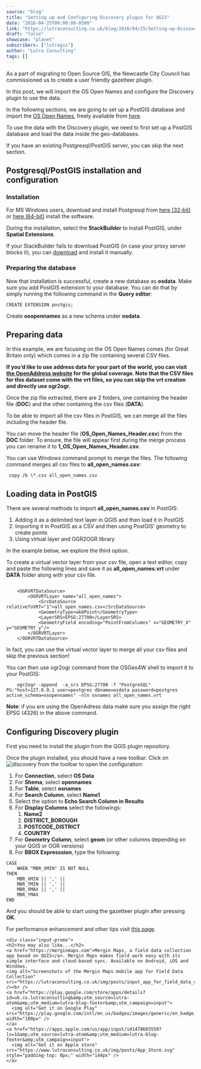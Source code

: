 ```yaml
---
source: "blog"
title: "Setting up and Configuring Discovery plugin for QGIS"
date: "2016-04-25T09:00:00-0500"
link: "https://lutraconsulting.co.uk/blog/2016/04/25/Setting-up-Discovery-plugin/"
draft: "false"
showcase: "planet"
subscribers: ["lutragis"]
author: "Lutra Consulting"
tags: []
---
```


<p>As a part of migrating to Open Source GIS, the Newcastle City Council has commissioned us to create a user friendly gazetteer plugin.</p>

<p>In this post, we will import the OS Open Names and configure the Discovery plugin to use the data.</p>

<!-- more -->

<p>In the following sections, we are going to set up a PostGIS database and import the <a href="https://www.ordnancesurvey.co.uk/business-and-government/products/os-open-names.html" title="OS open data">OS Open Names</a>, freely available  from <a href="https://www.ordnancesurvey.co.uk/opendatadownload/products.html" title="OS download link">here</a>.</p>

<p>To use the data with the Discovery plugin, we need to first set up a PostGIS database and load the data inside the geo-databases.</p>

<p>If you have an existing Postgresql/PostGIS server, you can skip the next section.</p>

<h2 id="postgresqlpostgis-installation-and-configuration">Postgresql/PostGIS installation and configuration</h2>

<h3 id="installation">Installation</h3>
<p>For MS Windows users, download and install Postgresql from <a href="http://www.enterprisedb.com/postgresql-951-installers-win32?ls=Crossover&amp;type=Crossover">here (32-bit)</a> or  <a href="http://www.enterprisedb.com/postgresql-951-installers-win64?ls=Crossover&amp;type=Crossover">here (64-bit)</a> install the software.</p>

<p>During the installation, select the <strong>StackBuilder</strong> to install PostGIS, under <strong>Spatial Extensions</strong>.</p>

<p>If your StackBuilder fails to download PostGIS (in case your proxy server blocks it), you can <a href="http://download.osgeo.org/postgis/windows/pg95/" title="PostGIS">download</a> and install it manually.</p>

<h3 id="preparing-the-database">Preparing the database</h3>
<p>Now that installation is successful, create a new database as <strong>osdata</strong>. Make sure you add PostGIS extension to your database. You can do that by simply running the following command in the <strong>Query editor</strong>:</p>

<div class="highlighter-rouge"><div class="highlight"><pre class="highlight"><code>CREATE EXTENSION postgis;
</code></pre></div></div>

<p>Create <strong>osopennames</strong> as a new schema under <strong>osdata</strong>.</p>

<h2 id="preparing-data">Preparing data</h2>
<p>In this example, we are focusing on the OS Open Names comes (for Great Britain only) which comes in a zip file containing several CSV files.</p>

<p><strong>If you’d like to use address data for your part of the world, you can visit <a href="https://results.openaddresses.io/" title="openaddress">the OpenAddress website</a> for the global coverage. Note that the CSV files for this dataset come with the vrt files, so you can skip the vrt creation and directly use ogr2ogr.</strong></p>

<p>Once the zip file extracted, there are 2 folders, one containing the header file (<strong>DOC</strong>) and the other containing the csv files (<strong>DATA</strong>).</p>

<p>To be able to import all the csv files in PostGIS, we can merge all the files including the header file.</p>

<p>You can move the header file (<strong>OS_Open_Names_Header.csv</strong>) from the <strong>DOC</strong> folder. To ensure, the file will appear first during the merge process you can rename it to <strong>1_OS_Open_Names_Header.csv</strong>.</p>

<p>You can use Windows command prompt to merge the files. The following command merges all csv files to <strong>all_open_names.csv</strong>:</p>

<div class="highlighter-rouge"><div class="highlight"><pre class="highlight"><code> copy /b \*.csv all_open_names.csv
</code></pre></div></div>

<h2 id="loading-data-in-postgis">Loading data in PostGIS</h2>
<p>There are several methods to import <strong>all_open_names.csv</strong> in PostGIS:</p>

<ol>
  <li>Adding it as a delimited text layer in QGIS and then load it in PostGIS</li>
  <li>Importing it in PostGIS as a CSV and then using PostGIS’ geometry  to create points</li>
  <li>Using virtual layer and OGR2OGR library</li>
</ol>

<p>In the example below, we explore the third option.</p>

<p>To create a virtual vector layer from your csv file, open a text editor, copy and paste the following lines and save it as  <strong>all_open_names.vrt</strong> under <strong>DATA</strong> folder along with your csv file.</p>

<div class="highlighter-rouge"><div class="highlight"><pre class="highlight"><code>
	&lt;OGRVRTDataSource&gt;
    	&lt;OGRVRTLayer name="all_open_names"&gt;
        	&lt;SrcDataSource relativeToVRT="1"&gt;all_open_names.csv&lt;/SrcDataSource&gt;
        	&lt;GeometryType&gt;wkbPoint&lt;/GeometryType&gt;
        	&lt;LayerSRS&gt;EPSG:27700&lt;/LayerSRS&gt;
        	&lt;GeometryField encoding="PointFromColumns" x="GEOMETRY_X" y="GEOMETRY_y"/&gt;
    	&lt;/OGRVRTLayer&gt;
	&lt;/OGRVRTDataSource&gt;
</code></pre></div></div>

<p>In fact, you can use the virtual vector layer to merge all your csv files and skip the previous section!</p>

<p>You can then use ogr2ogr command from the OSGeo4W shell to import it to your PostGIS:</p>

<div class="highlighter-rouge"><div class="highlight"><pre class="highlight"><code>    ogr2ogr -append  -a_srs EPSG:27700 -f "PostgreSQL" PG:"host=127.0.0.1 user=postgres dbname=osdata password=postgres active_schema=osopennames" -nln osnames all_open_names.vrt
</code></pre></div></div>

<p><strong>Note</strong>: if you are using the OpenAdress data make sure you assign the right EPSG (4326) in the above command.</p>

<h2 id="configuring-discovery-plugin">Configuring Discovery plugin</h2>
<p>First you need to install the plugin from the QGIS plugin repository.</p>

<p>Once the plugin installed, you should have a new toolbar. Click on <img alt="discovery" src="https://www.lutraconsulting.co.uk/img/posts/discovery_icon.png" /> from the toolbar to open the configuration:</p>

<ol>
  <li>For <strong>Connection</strong>, select <strong>OS Data</strong></li>
  <li>For <strong>Shema</strong>, select <strong>opennames</strong></li>
  <li>For <strong>Table</strong>, select <strong>osnames</strong></li>
  <li>For <strong>Search Column</strong>, select <strong>Name1</strong></li>
  <li>Select the option to <strong>Echo Search Column in Results</strong></li>
  <li>For <strong>Display Columns</strong> select the followings:
    <ol>
      <li><strong>Name2</strong></li>
      <li><strong>DISTRICT_BOROUGH</strong></li>
      <li><strong>POSTCODE_DISTRICT</strong></li>
      <li><strong>COUNTRY</strong></li>
    </ol>
  </li>
  <li>For <strong>Geometry Column</strong>, select <strong>geom</strong> (or other columns depending on your QGIS or OGR versions)</li>
  <li>For <strong>BBOX Expresssion</strong>, type the following:</li>
</ol>

<div class="highlighter-rouge"><div class="highlight"><pre class="highlight"><code>CASE
	WHEN "MBR_XMIN" IS NOT NULL
THEN
	MBR_XMIN || ',' ||
	MBR_YMIN || ',' ||
	MBR_XMAX || ',' ||
	MBR_YMAX
END
</code></pre></div></div>

<p>And you should be able to start using the gazetteer plugin after pressing <strong>OK</strong>.</p>

<p>For performance enhancement and other tips visit <a href="https://www.lutraconsulting.co.uk/projects/discovery/">this page</a>.</p>

    <div class="input-promo">
    <h2>You may also like...</h2>
    <a href="https://merginmaps.com">Mergin Maps, a field data collection app based on QGIS</a>. Mergin Maps makes field work easy with its simple interface and cloud-based sync. Available on Android, iOS and Windows.
    <img alt="Screenshots of the Mergin Maps mobile app for Field Data Collection" src="https://lutraconsulting.co.uk/img/posts/input_app_for_field_data_collection.jpg" /><br />
    <a href="https://play.google.com/store/apps/details?id=uk.co.lutraconsulting&amp;utm_source=lutra-atom&amp;utm_medium=lutra-blog-footer&amp;utm_campaign=input">
      <img alt="Get it on Google Play" src="https://play.google.com/intl/en_us/badges/images/generic/en_badge_web_generic.png" width="180px" />
    </a>
    <a href="https://apps.apple.com/us/app/input/id1478603559?ls=1&amp;utm_source=lutra-atom&amp;utm_medium=lutra-blog-footer&amp;utm_campaign=input">
      <img alt="Get it on Apple store" src="https://www.lutraconsulting.co.uk/img/posts/App_Store.svg" style="padding-top: 0px;" width="144px" />
    </a>
  </div>
